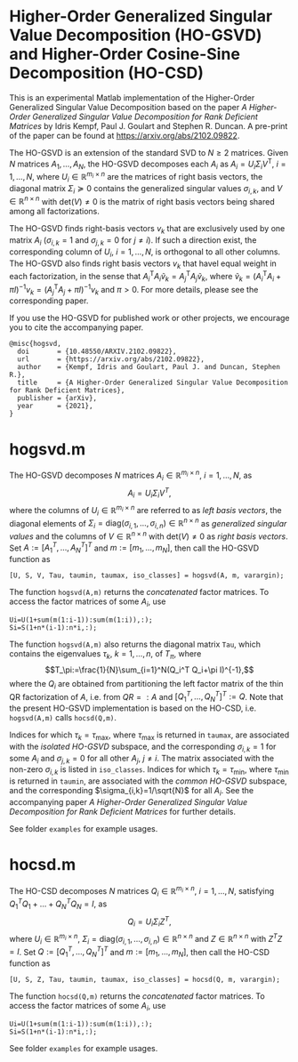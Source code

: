 # Higher-Order Generalized Singular Value Decomposition (HO-GSVD) and Higher-Order Cosine-Sine Decomposition (HO-CSD)
This is an experimental Matlab implementation of the Higher-Order Generalized Singular Value Decomposition based on the paper *A Higher-Order Generalized Singular Value Decomposition for Rank Deficient Matrices* by Idris Kempf, Paul J. Goulart and Stephen R. Duncan. A pre-print of the paper can be found at https://arxiv.org/abs/2102.09822.

The HO-GSVD is an extension of the standard SVD to $N\geq 2$ matrices. Given $N$ matrices $A_1,\dots,A_N$, the HO-GSVD decomposes each $A_i$ as $A_i=U_i\Sigma_i V^\text{T}$, $i = 1,\dots,N$, where $U_i\in\mathbb{R}^{m_i \times n}$ are the matrices of right basis vectors, 
the diagonal matrix $\Sigma_i\succeq 0$ contains the generalized singular values 
$\sigma_{i,k}$, 
and $V\in\mathbb{R}^{n\times n}$ with 
$\text{det}(V)\neq 0$ is the matrix of right basis vectors being shared among all factorizations. 

The HO-GSVD finds right-basis vectors $v_k$ that are exclusively used by one matrix $A_i$ 
($\sigma_{i,k}=1$ and $\sigma_{j,k}=0$ for $j\neq i$). 
If such a direction exist, the corresponding column of $U_i$, $i=1,\dots,N$, is orthogonal to all other columns. The HO-GSVD also finds right basis vectors $v_k$ that havel equal weight in each factorization, in the sense that 
$A_i^\text{T} A_i \tilde{v}_k = A_j^\text{T} A_j \tilde{v}_k$,
where $\tilde{v}_k = (A_i^\text{T} A_i + \pi I)^{-1} v_k = (A_j^\text{T} A_j + \pi I)^{-1} v_k$ 
and $\pi > 0$.
For more details, please see the corresponding paper.

If you use the HO-GSVD for published work or other projects, we encourage you to cite the accompanying paper.
```
@misc{hogsvd,
  doi       = {10.48550/ARXIV.2102.09822},  
  url       = {https://arxiv.org/abs/2102.09822},  
  author    = {Kempf, Idris and Goulart, Paul J. and Duncan, Stephen R.},  
  title     = {A Higher-Order Generalized Singular Value Decomposition for Rank Deficient Matrices},  
  publisher = {arXiv},  
  year      = {2021},
}
```

# hogsvd.m
The HO-GSVD decomposes $N$ matrices $A_i\in\mathbb{R}^{m_i\times n}$, $i=1,\dots,N$, as $$A_i =U_i\Sigma_i V^T,$$ where the columns of $U_i\in\mathbb{R}^{m_i\times n}$ are referred to as *left basis vectors*, the diagonal elements of $\Sigma_i=\text{diag}(\sigma_{i,1},\dots,\sigma_{i,n})\in\mathbb{R}^{n\times n}$ as *generalized singular values* and the columns of $V\in\mathbb{R}^{n\times n}$ with $\text{det}(V)\neq 0$ as *right basis vectors*. Set $A:=[A_1^T, \dots, A_N^T]^T$ and $m:=[m_1,\dots,m_N]$, then call the HO-GSVD function as
```
[U, S, V, Tau, taumin, taumax, iso_classes] = hogsvd(A, m, varargin);
```
The function `hogsvd(A,m)` returns the *concatenated* factor matrices. To access the factor matrices of some $A_i$, use
```
Ui=U(1+sum(m(1:i-1)):sum(m(1:i)),:);
Si=S(1+n*(i-1):n*i,:);
```
The function `hogsvd(A,m)` also returns the diagonal matrix `Tau`, which contains the eigenvalues $\tau_k$, $k=1,\dots,n$, of $T_\pi$, where $$T_\pi:=\frac{1}{N}\sum_{i=1}^N(Q_i^T Q_i+\pi I)^{-1},$$
where the $Q_i$ are obtained from partitioning the left factor matrix of the thin QR factorization of $A$, i.e. from $QR=:A$ and $[Q_1^T,\dots,Q_N^T]^T:=Q$. Note that the present HO-GSVD implementation is based on the HO-CSD, i.e. `hogsvd(A,m)` calls `hocsd(Q,m)`.

Indices for which $\tau_k=\tau_\text{max}$, where $\tau_\text{max}$ is returned in `taumax`, are associated with the *isolated HO-GSVD* subspace, and the corresponding $\sigma_{i,k}=1$ for some $A_i$ and $\sigma_{j,k}=0$ for all other $A_j$, $j\neq i$. The matrix associated with the non-zero $\sigma_{i,k}$ is listed in `iso_classes`. Indices for which $\tau_k=\tau_\text{min}$, where $\tau_\text{min}$ is returned in `taumin`, are associated with the *common HO-GSVD* subspace, and the corresponding $\sigma_{i,k}=1/\sqrt{N}$ for all $A_i$. See the accompanying paper *A Higher-Order Generalized Singular Value Decomposition for Rank Deficient Matrices* for further details.

See folder `examples` for example usages.

# hocsd.m
The HO-CSD decomposes $N$ matrices $Q_i\in\mathbb{R}^{m_i\times n}$, $i=1,\dots,N$, satisfying $Q_1^TQ_1+\dots+Q_N^TQ_N=I,$ as $$Q_i =U_i\Sigma_i Z^T,$$ where $U_i\in\mathbb{R}^{m_i\times n}$, $\Sigma_i=\text{diag}(\sigma_{i,1},\dots,\sigma_{i,n})\in\mathbb{R}^{n\times n}$ and $Z\in\mathbb{R}^{n\times n}$ with $Z^T Z=I$. Set $Q:=[Q_1^T, \dots, Q_N^T]^T$ and $m:=[m_1,\dots,m_N]$, then call the HO-CSD function as
```
[U, S, Z, Tau, taumin, taumax, iso_classes] = hocsd(Q, m, varargin);
```
The function `hocsd(Q,m)` returns the *concatenated* factor matrices. To access the factor matrices of some $A_i$, use
```
Ui=U(1+sum(m(1:i-1)):sum(m(1:i)),:);
Si=S(1+n*(i-1):n*i,:);
```

See folder `examples` for example usages.
